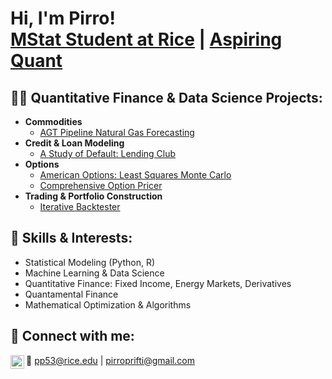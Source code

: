 <h1>Hi, I'm Pirro! <br/><a href="https://profiles.rice.edu/student/pirro-prifti">MStat Student at Rice</a> | <a href="https://www.linkedin.com/in/pirroprifti/">Aspiring Quant</a></h1>

<h2>👨‍💻 Quantitative Finance & Data Science Projects:</h2>

- <b>Commodities</b>
  - [AGT Pipeline Natural Gas Forecasting](https://github.com/pirroprifti/AGT-Pipeline-Natural-Gas-Forecasting)
- <b>Credit & Loan Modeling</b>
  - [A Study of Default: Lending Club](https://github.com/pirroprifti/A-Study-of-Default-Lending-Club/tree/main) 
- <b>Options</b>
  - [American Options: Least Squares Monte Carlo](https://github.com/pirroprifti/American-Option-Pricing/tree/main)
  - [Comprehensive Option Pricer](https://github.com/pirroprifti/Options-Pricer)
- <b>Trading & Portfolio Construction</b>
  - [Iterative Backtester](https://github.com/pirroprifti/Iterative-Backtester/tree/main)
  
<h2>🚀 Skills & Interests:</h2>
<ul>
  <li>Statistical Modeling (Python, R)</li>
  <li>Machine Learning & Data Science</li>
  <li>Quantitative Finance: Fixed Income, Energy Markets, Derivatives</li>
  <li>Quantamental Finance</li>
  <li>Mathematical Optimization & Algorithms</li>
</ul>

<h2> 🤳 Connect with me:</h2>

[<img align="left" alt="JoshMadakor | LinkedIn" width="22px" src="https://cdn.jsdelivr.net/npm/simple-icons@v3/icons/linkedin.svg" />][linkedin]

[linkedin]: https://www.linkedin.com/in/pirroprifti/
📧 [pp53@rice.edu](mailto:pp53@rice.edu) | [pirroprifti@gmail.com](mailto:pirroprifti@gmail.com)

<!--
**pirroprifti/pirroprifti** is a ✨ _special_ ✨ repository because its `README.md` (this file) appears on your GitHub profile.

Here are some ideas to get you started:

- 🔭 I’m currently working on ...
- 🌱 I’m currently learning ...
- 👯 I’m looking to collaborate on ...
- 🤔 I’m looking for help with ...
- 💬 Ask me about ...
- 📫 How to reach me: ...
- 😄 Pronouns: ...
- ⚡ Fun fact: ...
-->
